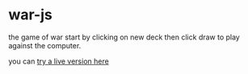 # war-js
the game of war
start by clicking on new deck then click draw to play against the computer. 

you can [try a live version here](https://flourishing-mandazi-bdd821.netlify.app/)
